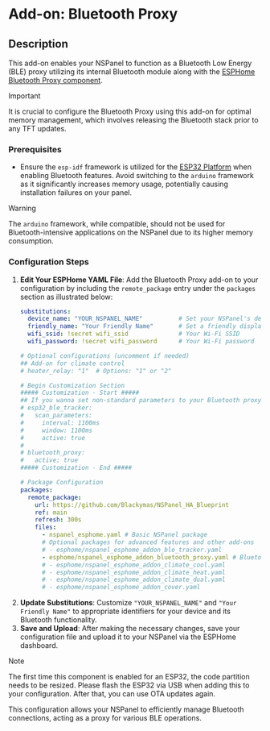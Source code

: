 # Add-on: Bluetooth Proxy

## Description
This add-on enables your NSPanel to function as a Bluetooth Low Energy (BLE) proxy utilizing its internal Bluetooth module
along with the [ESPHome Bluetooth Proxy component](https://esphome.io/components/bluetooth_proxy.html).

> [!IMPORTANT]
> It is crucial to configure the Bluetooth Proxy using this add-on for optimal memory management, which involves releasing the Bluetooth stack prior to any TFT updates.

### Prerequisites
- Ensure the `esp-idf` framework is utilized for the [ESP32 Platform](customization.md#framework-esp-idf) when enabling Bluetooth features.
Avoid switching to the `arduino` framework as it significantly increases memory usage, potentially causing installation failures on your panel.

> [!WARNING]
> The `arduino` framework, while compatible, should not be used for Bluetooth-intensive applications on the NSPanel due to its higher memory consumption.

### Configuration Steps
1. **Edit Your ESPHome YAML File**: Add the Bluetooth Proxy add-on to your configuration by including the `remote_package` entry under the `packages` section as illustrated below:
    ```yaml
    substitutions:
      device_name: "YOUR_NSPANEL_NAME"          # Set your NSPanel's device name
      friendly_name: "Your Friendly Name"       # Set a friendly display name
      wifi_ssid: !secret wifi_ssid              # Your Wi-Fi SSID
      wifi_password: !secret wifi_password      # Your Wi-Fi password

    # Optional configurations (uncomment if needed)
    ## Add-on for climate control
    # heater_relay: "1"  # Options: "1" or "2"

    # Begin Customization Section
    ##### Customization - Start #####
    ## If you wanna set non-standard parameters to your Bluetooth proxy just add like this:
    # esp32_ble_tracker:
    #   scan_parameters:
    #     interval: 1100ms
    #     window: 1100ms
    #     active: true
    #
    # bluetooth_proxy:
    #   active: true
    ##### Customization - End #####

    # Package Configuration
    packages:
      remote_package:
        url: https://github.com/Blackymas/NSPanel_HA_Blueprint
        ref: main
        refresh: 300s
        files:
          - nspanel_esphome.yaml # Basic NSPanel package
          # Optional packages for advanced features and other add-ons
          # - esphome/nspanel_esphome_addon_ble_tracker.yaml
          - esphome/nspanel_esphome_addon_bluetooth_proxy.yaml # Bluetooth Proxy add-on package
          # - esphome/nspanel_esphome_addon_climate_cool.yaml
          # - esphome/nspanel_esphome_addon_climate_heat.yaml
          # - esphome/nspanel_esphome_addon_climate_dual.yaml
          # - esphome/nspanel_esphome_addon_cover.yaml
    ```
2. **Update Substitutions**: Customize `"YOUR_NSPANEL_NAME"` and `"Your Friendly Name"` to appropriate identifiers for your device and its Bluetooth functionality.
3. **Save and Upload**: After making the necessary changes, save your configuration file and upload it to your NSPanel via the ESPHome dashboard.

> [!NOTE]
> The first time this component is enabled for an ESP32, the code partition needs to be resized.
> Please flash the ESP32 via USB when adding this to your configuration. After that, you can use OTA updates again.

This configuration allows your NSPanel to efficiently manage Bluetooth connections, acting as a proxy for various BLE operations.

